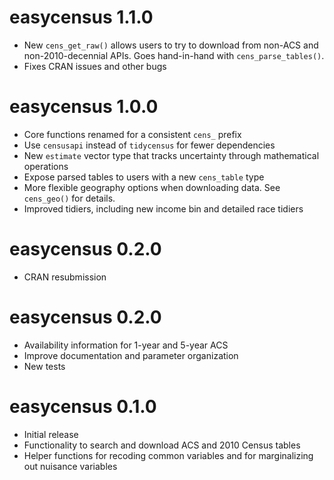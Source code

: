 # easycensus 1.1.0

* New `cens_get_raw()` allows users to try to download from non-ACS and 
non-2010-decennial APIs. Goes hand-in-hand with `cens_parse_tables()`.
* Fixes CRAN issues and other bugs

# easycensus 1.0.0

* Core functions renamed for a consistent `cens_` prefix
* Use `censusapi` instead of `tidycensus` for fewer dependencies
* New `estimate` vector type that tracks uncertainty through mathematical operations 
* Expose parsed tables to users with a new `cens_table` type
* More flexible geography options when downloading data. See `cens_geo()` for details.
* Improved tidiers, including new income bin and detailed race tidiers

# easycensus 0.2.0

* CRAN resubmission

# easycensus 0.2.0

* Availability information for 1-year and 5-year ACS
* Improve documentation and parameter organization
* New tests

# easycensus 0.1.0

* Initial release
* Functionality to search and download ACS and 2010 Census tables
* Helper functions for recoding common variables and for marginalizing out nuisance variables
